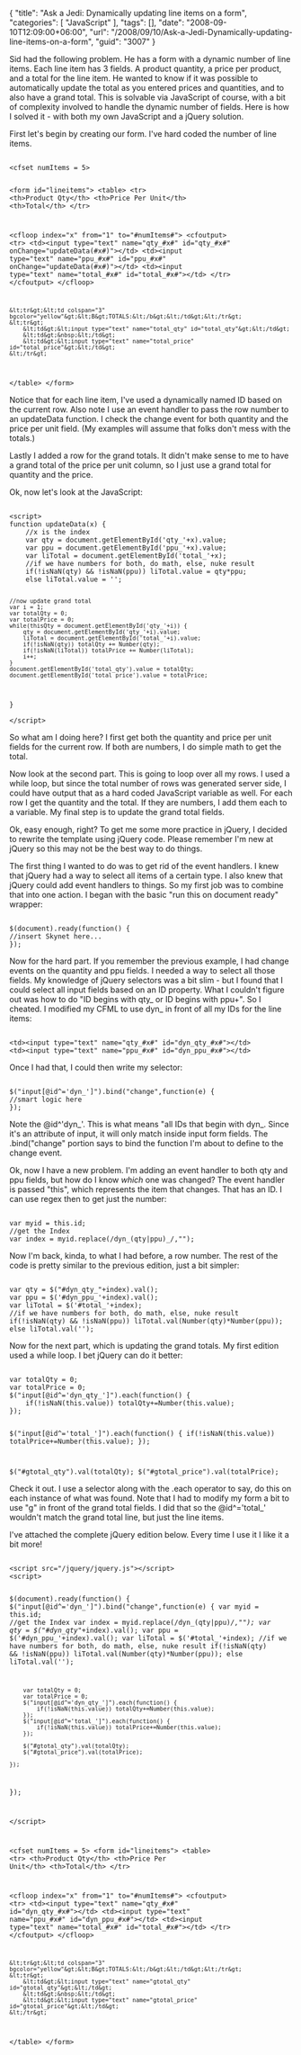 {
	"title": "Ask a Jedi: Dynamically updating line items on a form",
	"categories": [
		"JavaScript"
	],
	"tags": [],
	"date": "2008-09-10T12:09:00+06:00",
	"url": "/2008/09/10/Ask-a-Jedi-Dynamically-updating-line-items-on-a-form",
	"guid": "3007"
}

Sid had the following problem. He has a form with a dynamic number of line items. Each line item has 3 fields. A product quantity, a price per product, and a total for the line item. He wanted to know if it was possible to automatically update the total as you entered prices and quantities, and to also have a grand total. This is solvable via JavaScript of course, with a bit of complexity involved to handle the dynamic number of fields. Here is how I solved it - with both my own JavaScript and a jQuery solution.
<!--more-->
First let's begin by creating our form. I've hard coded the number of line items. 

<code>
&lt;cfset numItems = 5&gt;

&lt;form id="lineitems"&gt;
&lt;table&gt;
	&lt;tr&gt;
		&lt;th&gt;Product Qty&lt;/th&gt;
		&lt;th&gt;Price Per Unit&lt;/th&gt;
		&lt;th&gt;Total&lt;/th&gt;
	&lt;/tr&gt;
	
&lt;cfloop index="x" from="1" to="#numItems#"&gt;
	&lt;cfoutput&gt;
	&lt;tr&gt;
		&lt;td&gt;&lt;input type="text" name="qty_#x#" id="qty_#x#" onChange="updateData(#x#)"&gt;&lt;/td&gt;
		&lt;td&gt;&lt;input type="text" name="ppu_#x#" id="ppu_#x#" onChange="updateData(#x#)"&gt;&lt;/td&gt;
		&lt;td&gt;&lt;input type="text" name="total_#x#" id="total_#x#"&gt;&lt;/td&gt;
	&lt;/tr&gt;
	&lt;/cfoutput&gt;
&lt;/cfloop&gt;

	&lt;tr&gt;&lt;td colspan="3" bgcolor="yellow"&gt;&lt;B&gt;TOTALS:&lt;/b&gt;&lt;/td&gt;&lt;/tr&gt;
	&lt;tr&gt;
		&lt;td&gt;&lt;input type="text" name="total_qty" id="total_qty"&gt;&lt;/td&gt;
		&lt;td&gt;&nbsp;&lt;/td&gt;
		&lt;td&gt;&lt;input type="text" name="total_price" id="total_price"&gt;&lt;/td&gt;
	&lt;/tr&gt; 
&lt;/table&gt;
&lt;/form&gt;
</code>

Notice that for each line item, I've used a dynamically named ID based on the current row. Also note I use an event handler to pass the row number to an updateData function. I check the change event for both quantity and the price per unit field. (My examples will assume that folks don't mess with the totals.)

Lastly I added a row for the grand totals. It didn't make sense to me to have a grand total of the price per unit column, so I just use a grand total for quantity and the price.

Ok, now let's look at the JavaScript:

<code>
&lt;script&gt;
function updateData(x) {
	//x is the index
	var qty = document.getElementById('qty_'+x).value;
	var ppu = document.getElementById('ppu_'+x).value;
	var liTotal = document.getElementById('total_'+x);
	//if we have numbers for both, do math, else, nuke result
	if(!isNaN(qty) && !isNaN(ppu)) liTotal.value = qty*ppu;
	else liTotal.value = '';

	//now update grand total
	var i = 1;
	var totalQty = 0;
	var totalPrice = 0;
	while(thisQty = document.getElementById('qty_'+i)) {
		qty = document.getElementById('qty_'+i).value;
		liTotal = document.getElementById('total_'+i).value;
		if(!isNaN(qty)) totalQty += Number(qty);
		if(!isNaN(liTotal)) totalPrice += Number(liTotal);
		i++;
	}
	document.getElementById('total_qty').value = totalQty;
	document.getElementById('total_price').value = totalPrice;
}	
&lt;/script&gt;
</code>

So what am I doing here? I first get both the quantity and price per unit fields for the current row. If both are numbers, I do simple math to get the total.

Now look at the second part. This is going to loop over all my rows. I used a while loop, but since the total number of rows was generated server side, I could have output that as a hard coded JavaScript variable as well. For each row I get the quantity and the total. If they are numbers, I add them each to a variable. My final step is to update the grand total fields.

Ok, easy enough, right? To get me some more practice in jQuery, I decided to rewrite the template using jQuery code. Please remember I'm new at jQuery so this may not be the best way to do things. 

The first thing I wanted to do was to get rid of the event handlers. I knew that jQuery had a way to select all items of a certain type. I also knew that jQuery could add event handlers to things. So my first job was to combine that into one action. I began with the basic "run this on document ready" wrapper:

<code>
$(document).ready(function() {
//insert Skynet here...
});
</code>

Now for the hard part. If you remember the previous example, I had change events on the quantity and ppu fields. I needed a way to select all those fields. My knowledge of jQuery selectors was a bit slim - but I found that I could select all input fields based on an ID property. What I couldn't figure out was how to do "ID begins with qty_ or ID begins with ppu+". So I cheated. I modified my CFML to use dyn_ in front of all my IDs for the line items:

<code>
&lt;td&gt;&lt;input type="text" name="qty_#x#" id="dyn_qty_#x#"&gt;&lt;/td&gt;
&lt;td&gt;&lt;input type="text" name="ppu_#x#" id="dyn_ppu_#x#"&gt;&lt;/td&gt;
</code>

Once I had that, I could then write my selector:

<code>
$("input[@id^='dyn_']").bind("change",function(e) {
//smart logic here
});
</code>

Note the @id^'dyn_'. This is what means "all IDs that begin with dyn_. Since it's an attribute of input, it will only match inside input form fields. The .bind("change" portion says to bind the function I'm about to define to the change event.

Ok, now I have a new problem. I'm adding an event handler to both qty and ppu fields, but how do I know <i>which</i> one was changed?  The event handler is passed "this", which represents the item that changes. That has an ID. I can use regex then to get just the number:

<code>
var myid = this.id;
//get the Index
var index = myid.replace(/dyn_(qty|ppu)_/,"");
</code>

Now I'm back, kinda, to what I had before, a row number. The rest of the code is pretty similar to the previous edition, just a bit simpler:

<code>
var qty = $("#dyn_qty_"+index).val();
var ppu = $('#dyn_ppu_'+index).val();
var liTotal = $('#total_'+index);
//if we have numbers for both, do math, else, nuke result
if(!isNaN(qty) && !isNaN(ppu)) liTotal.val(Number(qty)*Number(ppu));
else liTotal.val('');
</code>

Now for the next part, which is updating the grand totals. My first edition used a while loop. I bet jQuery can do it better:

<code>
var totalQty = 0;
var totalPrice = 0;
$("input[@id^='dyn_qty_']").each(function() {
	if(!isNaN(this.value)) totalQty+=Number(this.value);
});

$("input[@id^='total_']").each(function() {
	if(!isNaN(this.value)) totalPrice+=Number(this.value);
});

$("#gtotal_qty").val(totalQty);
$("#gtotal_price").val(totalPrice);
</code>

Check it out. I use a selector along with the .each operator to say, do this on each instance of what was found. Note that I had to modify my form a bit to use "g" in front of the grand total fields. I did that so the @id^='total_' wouldn't match the grand total line, but just the line items.

I've attached the complete jQuery edition below. Every time I use it I like it a bit more!

<code>
&lt;script src="/jquery/jquery.js"&gt;&lt;/script&gt;
&lt;script&gt;

$(document).ready(function() {
	$("input[@id^='dyn_']").bind("change",function(e) {
		var myid = this.id;
		//get the Index
		var index = myid.replace(/dyn_(qty|ppu)_/,"");
		var qty = $("#dyn_qty_"+index).val();
		var ppu = $('#dyn_ppu_'+index).val();
		var liTotal = $('#total_'+index);
		//if we have numbers for both, do math, else, nuke result
		if(!isNaN(qty) && !isNaN(ppu)) liTotal.val(Number(qty)*Number(ppu));
		else liTotal.val('');

		var totalQty = 0;
		var totalPrice = 0;
		$("input[@id^='dyn_qty_']").each(function() {
			if(!isNaN(this.value)) totalQty+=Number(this.value);
		});
		$("input[@id^='total_']").each(function() {
			if(!isNaN(this.value)) totalPrice+=Number(this.value);
		});

		$("#gtotal_qty").val(totalQty);
		$("#gtotal_price").val(totalPrice);
		
	});

});

&lt;/script&gt;

&lt;cfset numItems = 5&gt;
&lt;form id="lineitems"&gt;
&lt;table&gt;
	&lt;tr&gt;
		&lt;th&gt;Product Qty&lt;/th&gt;
		&lt;th&gt;Price Per Unit&lt;/th&gt;
		&lt;th&gt;Total&lt;/th&gt;
	&lt;/tr&gt;
	
&lt;cfloop index="x" from="1" to="#numItems#"&gt;
	&lt;cfoutput&gt;
	&lt;tr&gt;
		&lt;td&gt;&lt;input type="text" name="qty_#x#" id="dyn_qty_#x#"&gt;&lt;/td&gt;
		&lt;td&gt;&lt;input type="text" name="ppu_#x#" id="dyn_ppu_#x#"&gt;&lt;/td&gt;
		&lt;td&gt;&lt;input type="text" name="total_#x#" id="total_#x#"&gt;&lt;/td&gt;
	&lt;/tr&gt;
	&lt;/cfoutput&gt;
&lt;/cfloop&gt;

	&lt;tr&gt;&lt;td colspan="3" bgcolor="yellow"&gt;&lt;B&gt;TOTALS:&lt;/b&gt;&lt;/td&gt;&lt;/tr&gt;
	&lt;tr&gt;
		&lt;td&gt;&lt;input type="text" name="gtotal_qty" id="gtotal_qty"&gt;&lt;/td&gt;
		&lt;td&gt;&nbsp;&lt;/td&gt;
		&lt;td&gt;&lt;input type="text" name="gtotal_price" id="gtotal_price"&gt;&lt;/td&gt;
	&lt;/tr&gt; 
&lt;/table&gt;
&lt;/form&gt;
</code>